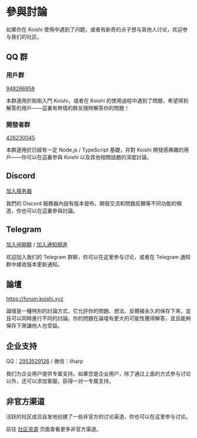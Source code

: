 # 參與討論

如果你在 Koishi 使用中遇到了问题，或者有新奇的点子想与其他人讨论，欢迎参与我们的社区。

## QQ 群

### 用戶群

[948266958](https://qm.qq.com/q/7C9E9rjR0Q)

本群適用於剛剛入門 Koishi，或者在 Koishi 的使用過程中遇到了問題，希望得到解答的用戶——這裏有熱情的群友隨時解答你的問題！

### 開發者群

[426230045](https://jq.qq.com/?_wv=1027\&k=6FDoxQ6g)

本群適用於已經有一定 Node,js / TypeScript 基礎，并對 Koishi 開發感興趣的用戶——你可以在這裏參與 Koishi 以及其他相關話題的深度討論。

## Discord

[加入服务器](https://discord.com/invite/xfxYwmd284)

我們的 Discord 服務器內設有版本發布、開發交流和問題反饋等不同功能的頻道，你也可以在這裏參與討論。

## Telegram

[加入闲聊群](https://t.me/koishichat) / [加入通知频道](https://t.me/koishichannel)

欢迎加入我们的 Telegram 群聊，你可以在这里参与讨论，或者在 Telegram 通知群中接收版本更新通知。

## 論壇

<https://forum.koishi.xyz>

論壇是一種特別的討論方式，它允許你的問題、想法、反饋被永久的保存下來，並且可以同時進行不同的討論。你的問題在論壇有更大的可能性獲得解答，並且能夠保存下來讓他人也受益。

## 企业支持

QQ：[2953529126](https://qm.qq.com/q/P8eMJkP5yI) / 微信：ilharp

我们为企业用户提供专属支持。如果您是企业用户，除了通过上面的方式参与讨论以外，还可以添加客服，获得一对一专属支持。

## 非官方渠道

活跃的社区成员自发地创建了一些非官方的讨论渠道，你也可以在这里参与讨论。

前往 [社区资源](./community.md) 页面查看更多非官方渠道。
